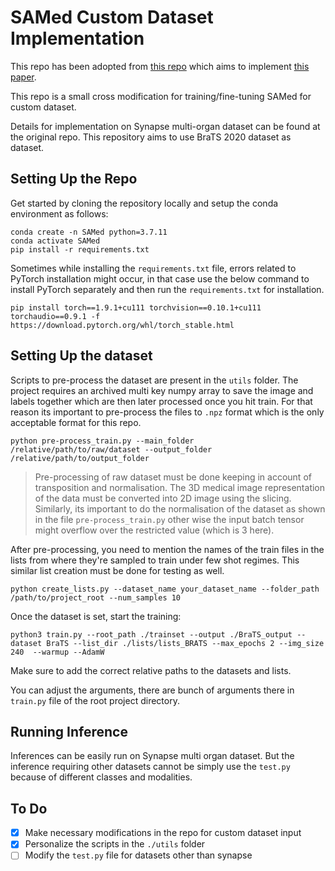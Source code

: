 # SAMed Custom Dataset Implementation

This repo has been adopted from [this repo](https://github.com/hitachinsk/SAMed/tree/main) which aims to implement [this paper](https://arxiv.org/pdf/2304.13785.pdf).

This repo is a small cross modification for training/fine-tuning SAMed for custom dataset. 

Details for implementation on Synapse multi-organ dataset can be found at the original repo. This repository aims to use BraTS 2020 dataset as dataset. 

## Setting Up the Repo

Get started by cloning the repository locally and setup the conda environment as follows:

```shell
conda create -n SAMed python=3.7.11
conda activate SAMed
pip install -r requirements.txt
```

Sometimes while installing the `requirements.txt` file, errors related to PyTorch installation might occur, in that case use the below command to install PyTorch separately and then run the `requirements.txt` for installation.

```shell
pip install torch==1.9.1+cu111 torchvision==0.10.1+cu111 torchaudio==0.9.1 -f https://download.pytorch.org/whl/torch_stable.html
```

## Setting Up the dataset

Scripts to pre-process the dataset are present in the `utils` folder. The project requires an archived multi key numpy array to save the image and labels together which are then later processed once you hit train. For that reason its important to pre-process the files to `.npz` format which is the only acceptable format for this repo.

```shell
python pre-process_train.py --main_folder /relative/path/to/raw/dataset --output_folder /relative/path/to/output_folder
```

> Pre-processing of raw dataset must be done keeping in account of transposition and normalisation. The 3D medical image representation of the data must be converted into 2D image using the slicing. Similarly, its important to do the normalisation of the dataset as shown in the file `pre-process_train.py` other wise the input batch tensor might overflow over the restricted value (which is 3 here).

After pre-processing, you need to mention the names of the train files in the lists from where they're sampled to train under few shot regimes. This similar list creation must be done for testing as well.

```shell
python create_lists.py --dataset_name your_dataset_name --folder_path /path/to/project_root --num_samples 10
```

Once the dataset is set, start the training:

```shell
python3 train.py --root_path ./trainset --output ./BraTS_output --dataset BraTS --list_dir ./lists/lists_BRATS --max_epochs 2 --img_size 240  --warmup --AdamW 
```
Make sure to add the correct relative paths to the datasets and lists.

You can adjust the arguments, there are bunch of arguments there in `train.py` file of the root project directory.

## Running Inference

Inferences can be easily run on Synapse multi organ dataset. But the inference requiring other datasets cannot be simply use the `test.py` because of different classes and modalities. 

## To Do

- [x] Make necessary modifications in the repo for custom dataset input
- [x] Personalize the scripts in the `./utils` folder
- [ ] Modify the `test.py` file for datasets other than synapse 
